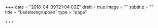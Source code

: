 +++
date = "2018-04-09T21:04:00Z"
draft = true
image = ""
subtitle = ""
title = "Ledelsesgruppen"
type = "page"

+++
